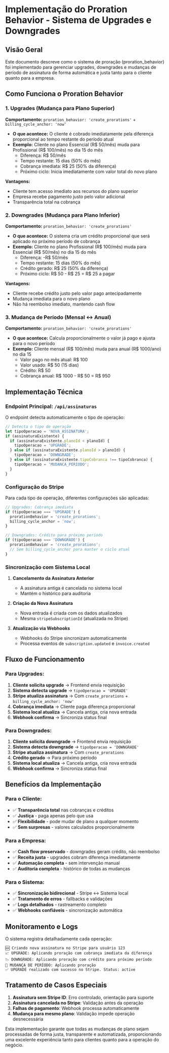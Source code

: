 # Implementação do Proration Behavior - Sistema de Upgrades e Downgrades

## Visão Geral

Este documento descreve como o sistema de proração (proration_behavior) foi implementado para gerenciar upgrades, downgrades e mudanças de período de assinatura de forma automática e justa tanto para o cliente quanto para a empresa.

## Como Funciona o Proration Behavior

### 1. **Upgrades (Mudança para Plano Superior)**

**Comportamento:** `proration_behavior: 'create_prorations'` + `billing_cycle_anchor: 'now'`

- **O que acontece:** O cliente é cobrado imediatamente pela diferença proporcional ao tempo restante do período atual
- **Exemplo:** Cliente no plano Essencial (R$ 50/mês) muda para Profissional (R$ 100/mês) no dia 15 do mês
  - Diferença: R$ 50/mês
  - Tempo restante: 15 dias (50% do mês)
  - Cobrança imediata: R$ 25 (50% da diferença)
  - Próximo ciclo: Inicia imediatamente com valor total do novo plano

**Vantagens:**
- Cliente tem acesso imediato aos recursos do plano superior
- Empresa recebe pagamento justo pelo valor adicional
- Transparência total na cobrança

### 2. **Downgrades (Mudança para Plano Inferior)**

**Comportamento:** `proration_behavior: 'create_prorations'`

- **O que acontece:** O sistema cria um crédito proporcional que será aplicado no próximo período de cobrança
- **Exemplo:** Cliente no plano Profissional (R$ 100/mês) muda para Essencial (R$ 50/mês) no dia 15 do mês
  - Diferença: -R$ 50/mês
  - Tempo restante: 15 dias (50% do mês)
  - Crédito gerado: R$ 25 (50% da diferença)
  - Próximo ciclo: R$ 50 - R$ 25 = R$ 25 a pagar

**Vantagens:**
- Cliente recebe crédito justo pelo valor pago antecipadamente
- Mudança imediata para o novo plano
- Não há reembolso imediato, mantendo cash flow

### 3. **Mudança de Período (Mensal ↔ Anual)**

**Comportamento:** `proration_behavior: 'create_prorations'`

- **O que acontece:** Calcula proporcionalmente o valor já pago e ajusta para o novo período
- **Exemplo:** Cliente mensal (R$ 100/mês) muda para anual (R$ 1000/ano) no dia 15
  - Valor pago no mês atual: R$ 100
  - Valor usado: R$ 50 (15 dias)
  - Crédito: R$ 50
  - Cobrança anual: R$ 1000 - R$ 50 = R$ 950

## Implementação Técnica

### Endpoint Principal: `/api/assinaturas`

O endpoint detecta automaticamente o tipo de operação:

```typescript
// Detecta o tipo de operação
let tipoOperacao = 'NOVA_ASSINATURA';
if (assinaturaExistente) {
  if (assinaturaExistente.planoId < planoId) {
    tipoOperacao = 'UPGRADE';
  } else if (assinaturaExistente.planoId > planoId) {
    tipoOperacao = 'DOWNGRADE';
  } else if (assinaturaExistente.tipoCobranca !== tipoCobranca) {
    tipoOperacao = 'MUDANCA_PERIODO';
  }
}
```

### Configuração do Stripe

Para cada tipo de operação, diferentes configurações são aplicadas:

```typescript
// Upgrades: Cobrança imediata
if (tipoOperacao === 'UPGRADE') {
  prorationBehavior = 'create_prorations';
  billing_cycle_anchor = 'now';
}

// Downgrades: Crédito para próximo período
if (tipoOperacao === 'DOWNGRADE') {
  prorationBehavior = 'create_prorations';
  // Sem billing_cycle_anchor para manter o ciclo atual
}
```

### Sincronização com Sistema Local

1. **Cancelamento da Assinatura Anterior**
   - A assinatura antiga é cancelada no sistema local
   - Mantém o histórico para auditoria

2. **Criação da Nova Assinatura**
   - Nova entrada é criada com os dados atualizados
   - Mesma `stripeSubscriptionId` (atualizada no Stripe)

3. **Atualização via Webhooks**
   - Webhooks do Stripe sincronizam automaticamente
   - Processa eventos de `subscription.updated` e `invoice.created`

## Fluxo de Funcionamento

### Para Upgrades:

1. **Cliente solicita upgrade** → Frontend envia requisição
2. **Sistema detecta upgrade** → `tipoOperacao = 'UPGRADE'`
3. **Stripe atualiza assinatura** → Com `create_prorations` + `billing_cycle_anchor: 'now'`
4. **Cobrança imediata** → Cliente paga diferença proporcional
5. **Sistema local atualiza** → Cancela antiga, cria nova entrada
6. **Webhook confirma** → Sincroniza status final

### Para Downgrades:

1. **Cliente solicita downgrade** → Frontend envia requisição
2. **Sistema detecta downgrade** → `tipoOperacao = 'DOWNGRADE'`
3. **Stripe atualiza assinatura** → Com `create_prorations`
4. **Crédito gerado** → Para próximo período
5. **Sistema local atualiza** → Cancela antiga, cria nova entrada
6. **Webhook confirma** → Sincroniza status final

## Benefícios da Implementação

### Para o Cliente:
- ✅ **Transparência total** nas cobranças e créditos
- ✅ **Justiça** - paga apenas pelo que usa
- ✅ **Flexibilidade** - pode mudar de plano a qualquer momento
- ✅ **Sem surpresas** - valores calculados proporcionalmente

### Para a Empresa:
- ✅ **Cash flow preservado** - downgrades geram crédito, não reembolso
- ✅ **Receita justa** - upgrades cobram diferença imediatamente
- ✅ **Automação completa** - sem intervenção manual
- ✅ **Auditoria completa** - histórico de todas as mudanças

### Para o Sistema:
- ✅ **Sincronização bidirecional** - Stripe ↔ Sistema local
- ✅ **Tratamento de erros** - fallbacks e validações
- ✅ **Logs detalhados** - rastreamento completo
- ✅ **Webhooks confiáveis** - sincronização automática

## Monitoramento e Logs

O sistema registra detalhadamente cada operação:

```
🆕 Criando nova assinatura no Stripe para usuário 123
📈 UPGRADE: Aplicando proração com cobrança imediata da diferença
📉 DOWNGRADE: Aplicando proração com crédito para próximo período
🔄 MUDANÇA DE PERÍODO: Aplicando proração
✅ UPGRADE realizado com sucesso no Stripe. Status: active
```

## Tratamento de Casos Especiais

1. **Assinatura sem Stripe ID**: Erro controlado, orientação para suporte
2. **Assinatura cancelada no Stripe**: Validação antes da operação
3. **Falhas de pagamento**: Webhook processa automaticamente
4. **Mudança para mesmo plano**: Validação impede operação desnecessária

Esta implementação garante que todas as mudanças de plano sejam processadas de forma justa, transparente e automatizada, proporcionando uma excelente experiência tanto para clientes quanto para a operação do negócio.
